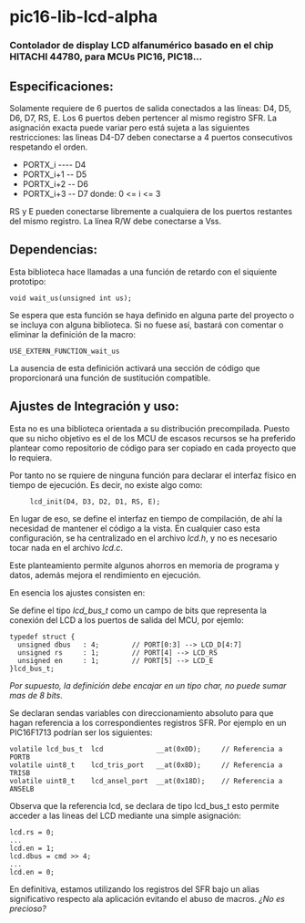 # pic16-lib-lcd-alpha
### Contolador de display LCD alfanumérico basado en el chip HITACHI 44780, para MCUs PIC16, PIC18...

## Especificaciones:
Solamente requiere de 6 puertos de salida conectados a las líneas:  D4, D5, D6, D7, RS, E. Los 6 puertos deben pertencer al mismo registro SFR.
La asignación exacta puede variar pero está sujeta a las siguientes restricciones: las lineas D4-D7 deben conectarse a 4 puertos consecutivos respetando el orden. 
- PORTX_i  ---- D4
- PORTX_i+1  -- D5
- PORTX_i+2  -- D6
- PORTX_i+3  -- D7
donde: 0 <= i <= 3

RS y E pueden conectarse libremente a cualquiera de los puertos restantes del mismo registro.
La línea R/W debe conectarse a Vss.

## Dependencias:

Esta biblioteca hace llamadas a una función de retardo con el siquiente prototipo:

    void wait_us(unsigned int us);

Se espera que esta función se haya definido en alguna parte del proyecto o se incluya con alguna biblioteca. Si no fuese así, bastará con comentar o eliminar la definición de la macro: 

    USE_EXTERN_FUNCTION_wait_us

La ausencia de esta definición activará una sección de código que proporcionará una función de sustitución compatible.

## Ajustes de Integración y uso:

Esta no es una biblioteca orientada a su distribución precompilada. Puesto que su nicho objetivo es el de los MCU de escasos recursos se ha preferido plantear como repositorio de código para ser copiado en cada proyecto que lo requiera.

Por tanto no se rquiere de ninguna función para declarar el interfaz físico en tiempo de ejecución. Es decir, no existe algo como:

         lcd_init(D4, D3, D2, D1, RS, E);

En lugar de eso, se define el interfaz en tiempo de compilación, de ahí la necesidad de mantener el código a la vista. 
En cualquier caso esta configuración, se ha centralizado en el archivo *lcd.h*, y no es necesario tocar nada en el archivo *lcd.c*.

Este planteamiento permite algunos ahorros en memoria de programa y datos, además mejora el rendimiento en ejecución.
 
En esencia los ajustes consisten en:

Se define el tipo *lcd_bus_t* como un campo de bits que representa la conexión del LCD a los puertos de salida del MCU, por ejemlo:

    typedef struct {
      unsigned dbus   : 4;        // PORT[0:3] --> LCD_D[4:7]
      unsigned rs     : 1;        // PORT[4] --> LCD_RS
      unsigned en     : 1;        // PORT[5] --> LCD_E
    }lcd_bus_t;     

*Por supuesto, la definición debe encajar en un tipo char, no puede sumar mas de 8 bits.*

Se declaran sendas variables con direccionamiento absoluto para que hagan referencia a los correspondientes registros SFR. Por ejemplo en un PIC16F1713 podrían ser los siguientes:

    volatile lcd_bus_t  lcd             __at(0x0D);     // Referencia a PORTB
    volatile uint8_t    lcd_tris_port   __at(0x8D);     // Referencia a TRISB
    volatile uint8_t    lcd_ansel_port  __at(0x18D);    // Referencia a ANSELB
    
    
Observa que la referencia lcd, se declara de tipo lcd_bus_t esto permite acceder a las lineas del LCD mediante una simple asignación:

    lcd.rs = 0;
    ...
    lcd.en = 1;
    lcd.dbus = cmd >> 4;    
    ...
    lcd.en = 0;

En definitiva, estamos utilizando los registros del SFR bajo un alias significativo respecto ala aplicación evitando el abuso de macros. *¿No es precioso?*

